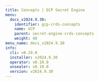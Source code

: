 ```yaml
---
title: Concepts | GCP Secret Engine
menu:
  docs_v2024.9.30:
    identifier: gcp-crds-concepts
    name: GCP
    parent: secret-engine-crds-concepts
    weight: 40
menu_name: docs_v2024.9.30
info:
  cli: v0.19.0
  installer: v2024.9.30
  operator: v0.19.0
  unsealer: v0.19.0
  version: v2024.9.30
---
```


